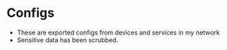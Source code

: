 # Configs
* These are exported configs from devices and services in my network
* Sensitive data has been scrubbed.
